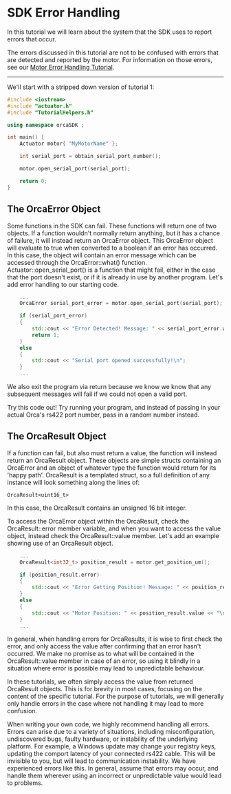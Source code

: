 # SDK Error Handling

In this tutorial we will learn about the system that the SDK uses to report errors that occur. 

The errors discussed in this tutorial are not to be confused with errors that are detected and reported by the motor. For information on those errors, see our [Motor Error Handling Tutorial](../05_MotorErrorHandling/MotorErrorHandling.md).

---

We'll start with a stripped down version of tutorial 1:

```./main.cpp
#include <iostream>
#include "actuator.h"
#include "TutorialHelpers.h"

using namespace orcaSDK ;

int main() {
	Actuator motor{ "MyMotorName" };

	int serial_port = obtain_serial_port_number();

	motor.open_serial_port(serial_port);

	return 0;
}
```

## The OrcaError Object

Some functions in the SDK can fail. These functions will return one of two objects. If a function wouldn't normally return anything, but it has a chance of failure, it will instead return an OrcaError object. This OrcaError object will evaluate to true when converted to a boolean if an error has occurred. In this case, the object will contain an error message which can be accessed through the OrcaError::what() function. Actuator::open_serial_port() is a function that might fail, either in the case that the port doesn't exist, or if it is already in use by another program. Let's add error handling to our starting code.

```./main.cpp
	...
	OrcaError serial_port_error = motor.open_serial_port(serial_port);

	if (serial_port_error)
	{
		std::cout << "Error Detected! Message: " << serial_port_error.what() << "\n";
		return 1;
	}
	else
	{
		std::cout << "Serial port opened successfully!\n";
	}
	...
```

We also exit the program via return because we know we know that any subsequent messages will fail if we could not open a valid port.

Try this code out! Try running your program, and instead of passing in your actual Orca's rs422 port number, pass in a random number instead.

## The OrcaResult Object

If a function can fail, but also must return a value, the function will instead return an OrcaResult object. These objects are simple structs containing an OrcaError and an object of whatever type the function would return for its 'happy path'. OrcaResult is a templated struct, so a full definition of any instance will look something along the lines of:

```
OrcaResult<uint16_t>
```

In this case, the OrcaResult contains an unsigned 16 bit integer.

To access the OrcaError object within the OrcaResult, check the OrcaResult::error member variable, and when you want to access the value object, instead check the OrcaResult::value member. Let's add an example showing use of an OrcaResult object.

```./main.cpp
	...
	OrcaResult<int32_t> position_result = motor.get_position_um();

	if (position_result.error)
	{
		std::cout << "Error Getting Position! Message: " << position_result.error.what() << "\n";
	}
	else
	{
		std::cout << "Motor Position: " << position_result.value << "\n";
	}
	...
```

In general, when handling errors for OrcaResults, it is wise to first check the error, and only access the value after confirming that an error hasn't occurred. We make no promise as to what will be contained in the OrcaResult::value member in case of an error, so using it blindly in a situation where error is possible may lead to unpredictable behaviour. 

In these tutorials, we often simply access the value from returned OrcaResult objects. This is for brevity in most cases, focusing on the content of the specific tutorial. For the purpose of tutorials, we will generally only handle errors in the case where not handling it may lead to more confusion. 

When writing your own code, we highly recommend handling all errors. Errors can arise due to a variety of situations, including misconfiguration, undiscovered bugs, faulty hardware, or instability of the underlying platform. For example, a Windows update may change your registry keys, updating the comport latency of your connected rs422 cable. This will be invisible to you, but will lead to communication instability. We have experienced errors like this. In general, assume that errors may occur, and handle them wherever using an incorrect or unpredictable value would lead to problems.